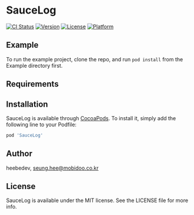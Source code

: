 # SauceLog

[![CI Status](https://img.shields.io/travis/mobidooMD/SauceLog.svg?style=flat)](https://cocoapods.org/pods/SauceLog)
[![Version](https://img.shields.io/cocoapods/v/SauceLog.svg?style=flat)](https://cocoapods.org/pods/SauceLog)
[![License](https://img.shields.io/cocoapods/l/SauceLog.svg?style=flat)](https://cocoapods.org/pods/SauceLog)
[![Platform](https://img.shields.io/cocoapods/p/SauceLog.svg?style=flat)](https://cocoapods.org/pods/SauceLog)

## Example

To run the example project, clone the repo, and run `pod install` from the Example directory first.

## Requirements

## Installation

SauceLog is available through [CocoaPods](https://cocoapods.org). To install
it, simply add the following line to your Podfile:

```ruby
pod 'SauceLog'
```

## Author

heebedev, seung.hee@mobidoo.co.kr

## License

SauceLog is available under the MIT license. See the LICENSE file for more info.
